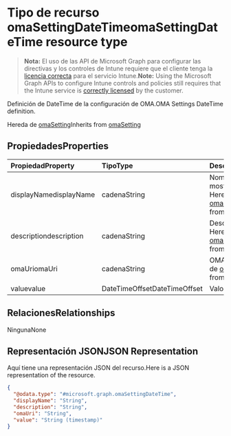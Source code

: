# <a name="omasettingdatetime-resource-type"></a><span data-ttu-id="84bbf-101">Tipo de recurso omaSettingDateTime</span><span class="sxs-lookup"><span data-stu-id="84bbf-101">omaSettingDateTime resource type</span></span>

> <span data-ttu-id="84bbf-102">**Nota:** El uso de las API de Microsoft Graph para configurar las directivas y los controles de Intune requiere que el cliente tenga la [licencia correcta](https://go.microsoft.com/fwlink/?linkid=839381) para el servicio Intune.</span><span class="sxs-lookup"><span data-stu-id="84bbf-102">**Note:** Using the Microsoft Graph APIs to configure Intune controls and policies still requires that the Intune service is [correctly licensed](https://go.microsoft.com/fwlink/?linkid=839381) by the customer.</span></span>

<span data-ttu-id="84bbf-103">Definición de DateTime de la configuración de OMA.</span><span class="sxs-lookup"><span data-stu-id="84bbf-103">OMA Settings DateTime definition.</span></span>

<span data-ttu-id="84bbf-104">Hereda de [omaSetting](../resources/intune_deviceconfig_omasetting.md)</span><span class="sxs-lookup"><span data-stu-id="84bbf-104">Inherits from [omaSetting](../resources/intune_deviceconfig_omasetting.md)</span></span>

## <a name="properties"></a><span data-ttu-id="84bbf-105">Propiedades</span><span class="sxs-lookup"><span data-stu-id="84bbf-105">Properties</span></span>
|<span data-ttu-id="84bbf-106">Propiedad</span><span class="sxs-lookup"><span data-stu-id="84bbf-106">Property</span></span>|<span data-ttu-id="84bbf-107">Tipo</span><span class="sxs-lookup"><span data-stu-id="84bbf-107">Type</span></span>|<span data-ttu-id="84bbf-108">Descripción</span><span class="sxs-lookup"><span data-stu-id="84bbf-108">Description</span></span>|
|:---|:---|:---|
|<span data-ttu-id="84bbf-109">displayName</span><span class="sxs-lookup"><span data-stu-id="84bbf-109">displayName</span></span>|<span data-ttu-id="84bbf-110">cadena</span><span class="sxs-lookup"><span data-stu-id="84bbf-110">String</span></span>|<span data-ttu-id="84bbf-111">Nombre para mostrar.</span><span class="sxs-lookup"><span data-stu-id="84bbf-111">Display Name</span></span> <span data-ttu-id="84bbf-112">Heredado de [omaSetting](../resources/intune_deviceconfig_omasetting.md)</span><span class="sxs-lookup"><span data-stu-id="84bbf-112">Inherited from [omaSetting](../resources/intune_deviceconfig_omasetting.md)</span></span>|
|<span data-ttu-id="84bbf-113">description</span><span class="sxs-lookup"><span data-stu-id="84bbf-113">description</span></span>|<span data-ttu-id="84bbf-114">cadena</span><span class="sxs-lookup"><span data-stu-id="84bbf-114">String</span></span>|<span data-ttu-id="84bbf-115">Descripción.</span><span class="sxs-lookup"><span data-stu-id="84bbf-115">Description.</span></span> <span data-ttu-id="84bbf-116">Heredado de [omaSetting](../resources/intune_deviceconfig_omasetting.md)</span><span class="sxs-lookup"><span data-stu-id="84bbf-116">Inherited from [omaSetting](../resources/intune_deviceconfig_omasetting.md)</span></span>|
|<span data-ttu-id="84bbf-117">omaUri</span><span class="sxs-lookup"><span data-stu-id="84bbf-117">omaUri</span></span>|<span data-ttu-id="84bbf-118">cadena</span><span class="sxs-lookup"><span data-stu-id="84bbf-118">String</span></span>|<span data-ttu-id="84bbf-119">OMA.</span><span class="sxs-lookup"><span data-stu-id="84bbf-119">OMA.</span></span> <span data-ttu-id="84bbf-120">Heredado de [omaSetting](../resources/intune_deviceconfig_omasetting.md)</span><span class="sxs-lookup"><span data-stu-id="84bbf-120">Inherited from [omaSetting](../resources/intune_deviceconfig_omasetting.md)</span></span>|
|<span data-ttu-id="84bbf-121">value</span><span class="sxs-lookup"><span data-stu-id="84bbf-121">value</span></span>|<span data-ttu-id="84bbf-122">DateTimeOffset</span><span class="sxs-lookup"><span data-stu-id="84bbf-122">DateTimeOffset</span></span>|<span data-ttu-id="84bbf-123">Valor.</span><span class="sxs-lookup"><span data-stu-id="84bbf-123">Value.</span></span>|

## <a name="relationships"></a><span data-ttu-id="84bbf-124">Relaciones</span><span class="sxs-lookup"><span data-stu-id="84bbf-124">Relationships</span></span>
<span data-ttu-id="84bbf-125">Ninguna</span><span class="sxs-lookup"><span data-stu-id="84bbf-125">None</span></span>
## <a name="json-representation"></a><span data-ttu-id="84bbf-126">Representación JSON</span><span class="sxs-lookup"><span data-stu-id="84bbf-126">JSON Representation</span></span>
<span data-ttu-id="84bbf-127">Aquí tiene una representación JSON del recurso.</span><span class="sxs-lookup"><span data-stu-id="84bbf-127">Here is a JSON representation of the resource.</span></span>
<!-- {
  "blockType": "resource",
  "keyProperty": "id",
  "@odata.type": "microsoft.graph.omaSettingDateTime"
}
-->
``` json
{
  "@odata.type": "#microsoft.graph.omaSettingDateTime",
  "displayName": "String",
  "description": "String",
  "omaUri": "String",
  "value": "String (timestamp)"
}
```



